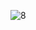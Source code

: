 ![8](https://github.com/HoangGuruu/devops-real-project/assets/111829092/0ed58900-f298-4808-ac5a-020b502e7237)
